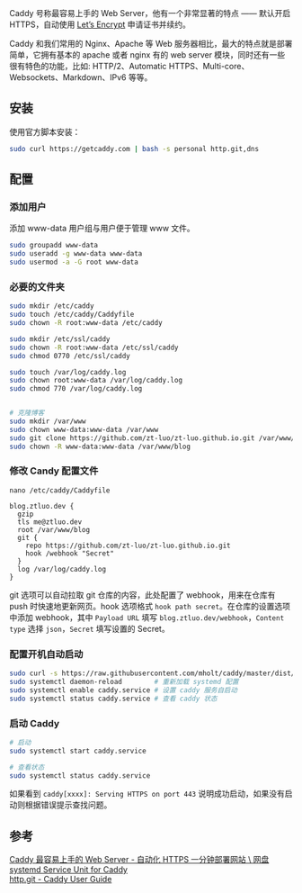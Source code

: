 Caddy 号称最容易上手的 Web Server，他有一个非常显著的特点 —— 默认开启 HTTPS，自动使用 [Let’s Encrypt](https://letsencrypt.org/) 申请证书并续约。  
<!--more-->

Caddy 和我们常用的 Nginx、Apache 等 Web 服务器相比，最大的特点就是部署简单，它拥有基本的 apache 或者 nginx 有的 web server 模块，同时还有一些很有特色的功能，比如: HTTP/2、Automatic HTTPS、Multi-core、Websockets、Markdown、IPv6 等等。  

## 安装  

使用官方脚本安装：

``` bash
sudo curl https://getcaddy.com | bash -s personal http.git,dns
```

## 配置  

### 添加用户  

添加 www-data 用户组与用户便于管理 www 文件。

``` bash
sudo groupadd www-data
sudo useradd -g www-data www-data
sudo usermod -a -G root www-data
```

### 必要的文件夹  
``` bash
sudo mkdir /etc/caddy
sudo touch /etc/caddy/Caddyfile
sudo chown -R root:www-data /etc/caddy

sudo mkdir /etc/ssl/caddy
sudo chown -R root:www-data /etc/ssl/caddy
sudo chmod 0770 /etc/ssl/caddy

sudo touch /var/log/caddy.log
sudo chown root:www-data /var/log/caddy.log
sudo chmod 770 /var/log/caddy.log


# 克隆博客  
sudo mkdir /var/www
sudo chown www-data:www-data /var/www
sudo git clone https://github.com/zt-luo/zt-luo.github.io.git /var/www/blog
sudo chown -R www-data:www-data /var/www/blog
```

### 修改 Candy 配置文件  

`nano /etc/caddy/Caddyfile`  

```
blog.ztluo.dev {
  gzip
  tls me@ztluo.dev
  root /var/www/blog
  git {
    repo https://github.com/zt-luo/zt-luo.github.io.git
    hook /webhook "Secret"
  }
  log /var/log/caddy.log
}
```

git 选项可以自动拉取 git 仓库的内容，此处配置了 webhook，用来在仓库有 push 时快速地更新网页。hook 选项格式 `hook path secret`。在仓库的设置选项中添加 webhook，其中 `Payload URL` 填写 `blog.ztluo.dev/webhook`，`Content type` 选择 `json`，`Secret` 填写设置的 Secret。

### 配置开机自动启动  

``` bash
sudo curl -s https://raw.githubusercontent.com/mholt/caddy/master/dist/init/linux-systemd/caddy.service -o /etc/systemd/system/caddy.service   # 从 github 下载 systemd 配置文件
sudo systemctl daemon-reload        # 重新加载 systemd 配置
sudo systemctl enable caddy.service # 设置 caddy 服务自启动
sudo systemctl status caddy.service # 查看 caddy 状态
```

### 启动 Caddy  

``` bash
# 启动
sudo systemctl start caddy.service

# 查看状态
sudo systemctl status caddy.service
```

如果看到 `caddy[xxxx]: Serving HTTPS on port 443` 说明成功启动，如果没有启动则根据错误提示查找问题。

## 参考  

[Caddy 最容易上手的 Web Server - 自动化 HTTPS 一分钟部署网站 \ 网盘](https://wzfou.com/caddy/)  
[systemd Service Unit for Caddy](https://github.com/caddyserver/caddy/tree/master/dist/init/linux-systemd)  
[http.git - Caddy User Guide](https://caddyserver.com/v1/docs/http.git)  
